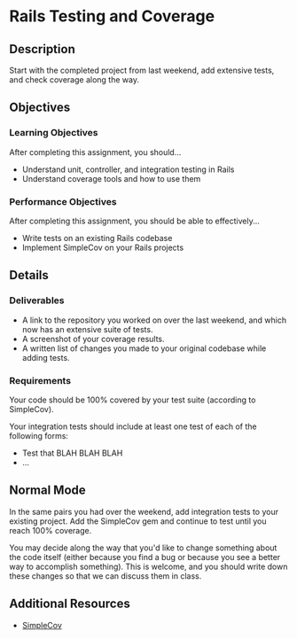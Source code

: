 # Rails Testing and Coverage

## Description

Start with the completed project from last weekend, add extensive tests, and check coverage along the way.

## Objectives

### Learning Objectives

After completing this assignment, you should...

* Understand unit, controller, and integration testing in Rails
* Understand coverage tools and how to use them

### Performance Objectives

After completing this assignment, you should be able to effectively...

* Write tests on an existing Rails codebase
* Implement SimpleCov on your Rails projects

## Details

### Deliverables

* A link to the repository you worked on over the last weekend, and which now has an extensive suite of tests.
* A screenshot of your coverage results.
* A written list of changes you made to your original codebase while adding tests.

### Requirements

Your code should be 100% covered by your test suite (according to SimpleCov).

Your integration tests should include at least one test of each of the following forms:

* Test that BLAH BLAH BLAH
* ...

## Normal Mode

In the same pairs you had over the weekend, add integration tests to your existing project.  Add the SimpleCov gem and continue to test until you reach 100% coverage.  

You may decide along the way that you'd like to change something about the code itself (either because you find a bug or because you see a better way to accomplish something).  This is welcome, and you should write down these changes so that we can discuss them in class.

## Additional Resources

* [SimpleCov](https://github.com/colszowka/simplecov)
